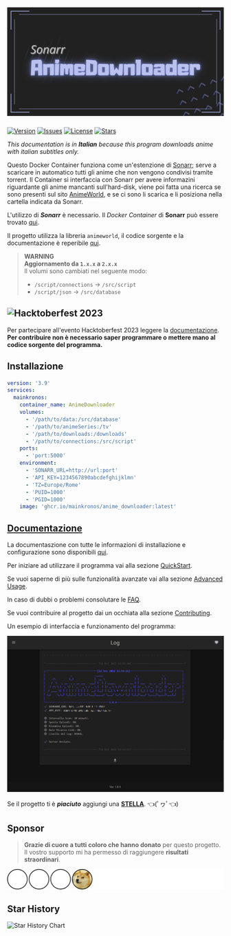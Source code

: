 
# ![wallpaper](docs/static/img/wallpaper.png)

[![Version](https://img.shields.io/github/v/release/MainKronos/Sonarr-AnimeDownloader?color=90caf9&style=for-the-badge)](../../releases)   [![Issues](https://img.shields.io/github/issues/MainKronos/Sonarr-AnimeDownloader?color=a5d6a7&style=for-the-badge)](../../issues)   [![License](https://img.shields.io/github/license/MainKronos/Sonarr-AnimeDownloader?color=ffcc80&style=for-the-badge)](/LICENSE)   [![Stars](https://img.shields.io/github/stars/MainKronos/Sonarr-AnimeDownloader?color=fff59d&style=for-the-badge)](../../stargazers)

_This documentation is in **Italian** because this program downloads anime with italian subtitles only._

Questo Docker Container funziona come un'estenzione di [Sonarr](https://sonarr.tv/); serve a scaricare in automatico tutti gli anime che non vengono condivisi tramite torrent.
Il Container si interfaccia con Sonarr per avere informazini riguardante gli anime mancanti sull'hard-disk, viene poi fatta una ricerca se sono presenti sul sito [AnimeWorld](https://www.animeworld.so/), e se ci sono li scarica e li posiziona nella cartella indicata da Sonarr.

L'utilizzo di _**Sonarr**_ è necessario.
Il _Docker Container_ di **Sonarr** può essere trovato [qui](https://github.com/linuxserver/docker-sonarr).

Il progetto utilizza la libreria `animeworld`, il codice sorgente e la documentazione è reperibile [qui](../../../AnimeWorld-API).

> **WARNING**\
> **Aggiornamento da `1.x.x` a `2.x.x`**\
> Il volumi sono cambiati nel seguente modo:
> - `/script/connections` -> `/src/script`
> - `/script/json` -> `/src/database`

## ![Hacktoberfest 2023](https://hacktoberfest.com/_next/static/media/logo-hacktoberfest--horizontal.ebc5fdc8.svg)

Per partecipare all'evento Hacktoberfest 2023 leggere la [documentazione](https://mainkronos.github.io/Sonarr-AnimeDownloader/community/hacktoberfest/).\
**Per contribuire non è necessario saper programmare o mettere mano al codice sorgente del programma.**

## Installazione

```yaml
version: '3.9'
services:
  mainkronos:
    container_name: AnimeDownloader
    volumes:
      - '/path/to/data:/src/database'
      - '/path/to/animeSeries:/tv'
      - '/path/to/downloads:/downloads'
      - '/path/to/connections:/src/script'
    ports:
      - 'port:5000'
    environment:
      - 'SONARR_URL=http://url:port'
      - 'API_KEY=1234567890abcdefghijklmn'
      - 'TZ=Europe/Rome'
      - 'PUID=1000'
      - 'PGID=1000'
    image: 'ghcr.io/mainkronos/anime_downloader:latest'
```

## [Documentazione](https://mainkronos.github.io/Sonarr-AnimeDownloader)

La documentaszione con tutte le informazioni di installazione e configurazione sono disponibili [qui](https://mainkronos.github.io/Sonarr-AnimeDownloader).

Per iniziare ad utilizzare il programma vai alla sezione [QuickStart](https://mainkronos.github.io/Sonarr-AnimeDownloader/usage/quickstart).

Se vuoi saperne di più sulle funzionalità avanzate vai alla sezione [Advanced Usage](https://mainkronos.github.io/Sonarr-AnimeDownloader/usage/advanced).

In caso di dubbi o problemi consolutare le [FAQ](https://mainkronos.github.io/Sonarr-AnimeDownloader/usage/faq).

Se vuoi contribuire al progetto dai un occhiata alla sezione [Contributing](https://mainkronos.github.io/Sonarr-AnimeDownloader/community/contributing).

Un esempio di interfaccia e funzionamento del programma:

![Presentazione](docs/static/img/Presentazione.gif)

Se il progetto ti è _**piaciuto**_ aggiungi una [**STELLA**](https://github.com/MainKronos/Sonarr-AnimeDownloader/stargazers). 👈(ﾟヮﾟ👈)

## Sponsor

> **Grazie di cuore a tutti coloro che hanno donato** per questo progetto. \
> Il vostro supporto mi ha permesso di raggiungere **risultati straordinari**.

[![sponsors](https://raw.githubusercontent.com/MainKronos/MainKronos/main/res/sponsors.svg)](https://github.com/sponsors/MainKronos)

## Star History

![Star History Chart](https://api.star-history.com/svg?repos=MainKronos/Sonarr-AnimeDownloader&type=Date)
